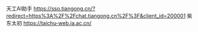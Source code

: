 天工AI助手
https://sso.tiangong.cn/?redirect=https%3A%2F%2Fchat.tiangong.cn%2F%3F&client_id=200001
紫东太初
https://taichu-web.ia.ac.cn/